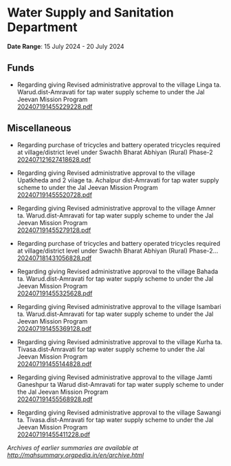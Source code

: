 # Water Supply and Sanitation Department

**Date Range**: 15 July 2024 - 20 July 2024


## Funds
- Regarding giving Revised administrative approval to the village Linga ta. Warud.dist-Amravati for tap water supply scheme to under the Jal Jeevan Mission Program\
  [202407191455229228.pdf](https://gr.maharashtra.gov.in/Site/Upload/Government%20Resolutions/English/202407191455229228.pdf)

## Miscellaneous
- Regarding purchase of tricycles and battery operated tricycles required at village/district level under Swachh Bharat Abhiyan (Rural) Phase-2\
  [202407121627418628.pdf](https://gr.maharashtra.gov.in/Site/Upload/Government%20Resolutions/English/202407121627418628.pdf)

- Regarding giving Revised administrative approval to the village Upatkheda and 2 viiage  ta. Achalpur dist-Amravati for tap water supply scheme to under the Jal Jeevan Mission Program\
  [202407191455520728.pdf](https://gr.maharashtra.gov.in/Site/Upload/Government%20Resolutions/English/202407191455520728.pdf)

- Regarding giving Revised administrative approval to the village Amner ta. Warud.dist-Amravati for tap water supply scheme to under the Jal Jeevan Mission Program\
  [202407191455279128.pdf](https://gr.maharashtra.gov.in/Site/Upload/Government%20Resolutions/English/202407191455279128.pdf)

- Regarding purchase of tricycles and battery operated tricycles required at village/district level under Swachh Bharat Abhiyan (Rural) Phase-2...\
  [202407181431056828.pdf](https://gr.maharashtra.gov.in/Site/Upload/Government%20Resolutions/English/202407181431056828.pdf)

- Regarding giving Revised administrative approval to the village Bahada ta. Warud.dist-Amravati for tap water supply scheme to under the Jal Jeevan Mission Program\
  [202407191455325628.pdf](https://gr.maharashtra.gov.in/Site/Upload/Government%20Resolutions/English/202407191455325628.pdf)

- Regarding giving Revised administrative approval to the village Isambari ta. Warud.dist-Amravati for tap water supply scheme to under the Jal Jeevan Mission Program\
  [202407191455369128.pdf](https://gr.maharashtra.gov.in/Site/Upload/Government%20Resolutions/English/202407191455369128.pdf)

- Regarding giving Revised administrative approval to the village Kurha ta. Tivasa.dist-Amravati for tap water supply scheme to under the Jal Jeevan Mission Program\
  [202407191455144828.pdf](https://gr.maharashtra.gov.in/Site/Upload/Government%20Resolutions/English/202407191455144828.pdf)

- Regarding giving Revised administrative approval to the village Jamti Ganeshpur ta Warud dist-Amravati for tap water supply scheme to under the Jal Jeevan Mission Program\
  [202407191455568928.pdf](https://gr.maharashtra.gov.in/Site/Upload/Government%20Resolutions/English/202407191455568928.pdf)

- Regarding giving Revised administrative approval to the village Sawangi ta. Tivasa.dist-Amravati for tap water supply scheme to under the Jal Jeevan Mission Program\
  [202407191455411228.pdf](https://gr.maharashtra.gov.in/Site/Upload/Government%20Resolutions/English/202407191455411228.pdf)


*Archives of earlier summaries are available at http://mahsummary.orgpedia.in/en/archive.html*